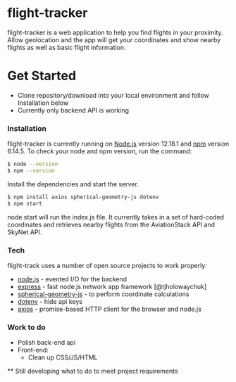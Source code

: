 # flight-tracker

flight-tracker is a web application to help you find flights in your proximity. Allow geolocation and the app will get your coordinates and show nearby flights as well as basic flight information.

# Get Started

- Clone repository/download into your local environment and follow Installation below
- Currently only backend API is working

### Installation

flight-tracker is currently running on [Node.js](https://nodejs.org/) version 12.18.1 and [npm](https://npmjs.com) version 6.14.5. To check your node and npm version, run the command:

```sh
$ node --version
$ npm --version
```

Install the dependencies and start the server.

```sh
$ npm install axios spherical-geometry-js dotenv
$ npm start
```

node start will run the index.js file. It currently takes in a set of hard-coded coordinates and retrieves nearby flights from the AviationStack API and SkyNet API.

### Tech

flight-track uses a number of open source projects to work properly:

- [node.js] - evented I/O for the backend
- [express] - fast node.js network app framework [@tjholowaychuk]
- [spherical-geometry-js] - to perform coordinate calculations
- [dotenv] - hide api keys
- [axios] - promise-based HTTP client for the browser and node.js

### Work to do
- Polish back-end api
- Front-end:
  - Clean up CSS/JS/HTML

\*\* Still developing what to do to meet project requirements

[dotenv]: https://www.npmjs.com/package/dotenv
[axios]: https://www.npmjs.com/package/axios
[spherical-geometry-js]: https://www.npmjs.com/package/spherical-geometry-js
[node.js]: http://nodejs.org
[express]: http://expressjs.com
